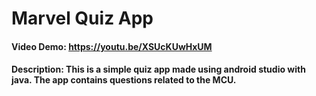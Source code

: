 # Marvel Quiz App
#### Video Demo: https://youtu.be/XSUcKUwHxUM
#### Description: This is a simple quiz app made using android studio with java. The app contains questions related to the MCU.
